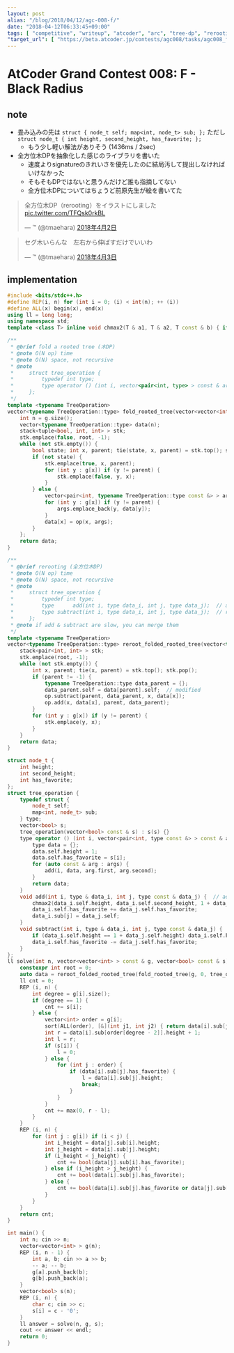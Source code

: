 ```yaml
---
layout: post
alias: "/blog/2018/04/12/agc-008-f/"
date: "2018-04-12T06:33:45+09:00"
tags: [ "competitive", "writeup", "atcoder", "arc", "tree-dp", "rerooting" ]
"target_url": [ "https://beta.atcoder.jp/contests/agc008/tasks/agc008_f" ]
---
```


# AtCoder Grand Contest 008: F - Black Radius

## note

-   畳み込みの先は `struct { node_t self; map<int, node_t> sub; };` ただし `struct node_t { int height, second_height, has_favorite; };`
    -   もう少し軽い解法がありそう (1436ms / 2sec)
-   全方位木DPを抽象化した感じのライブラリを書いた
    -   速度よりsignatureのきれいさを優先したのに結局汚して提出しなければいけなかった
    -   そもそもDPではないと思うんだけど誰も指摘してない
    -   全方位木DPについてはちょうど前原先生が絵を書いてた

<blockquote class="twitter-tweet" data-lang="ja"><p lang="ja" dir="ltr">全方位木DP（rerooting）をイラストにしました <a href="https://t.co/TFQsk0rkBL">pic.twitter.com/TFQsk0rkBL</a></p>&mdash; ™ (@tmaehara) <a href="https://twitter.com/tmaehara/status/980787099472297985?ref_src=twsrc%5Etfw">2018年4月2日</a></blockquote>
<script async src="https://platform.twitter.com/widgets.js" charset="utf-8"></script>

<blockquote class="twitter-tweet" data-lang="ja"><p lang="ja" dir="ltr">セグ木いらんな　左右から伸ばすだけでいいわ</p>&mdash; ™ (@tmaehara) <a href="https://twitter.com/tmaehara/status/981120326137335808?ref_src=twsrc%5Etfw">2018年4月3日</a></blockquote>
<script async src="https://platform.twitter.com/widgets.js" charset="utf-8"></script>


## implementation

``` c++
#include <bits/stdc++.h>
#define REP(i, n) for (int i = 0; (i) < int(n); ++ (i))
#define ALL(x) begin(x), end(x)
using ll = long long;
using namespace std;
template <class T> inline void chmax2(T & a1, T & a2, T const & b) { if (a1 < b) { a2 = a1; a1 = b; } else if (a2 < b) { a2 = b; } }

/**
 * @brief fold a rooted tree (木DP)
 * @note O(N op) time
 * @note O(N) space, not recursive
 * @note
 *     struct tree_operation {
 *         typedef int type;
 *         type operator () (int i, vector<pair<int, type> > const & args);
 *     };
 */
template <typename TreeOperation>
vector<typename TreeOperation::type> fold_rooted_tree(vector<vector<int> > const & g, int root, TreeOperation op = TreeOperation()) {
    int n = g.size();
    vector<typename TreeOperation::type> data(n);
    stack<tuple<bool, int, int> > stk;
    stk.emplace(false, root, -1);
    while (not stk.empty()) {
        bool state; int x, parent; tie(state, x, parent) = stk.top(); stk.pop();
        if (not state) {
            stk.emplace(true, x, parent);
            for (int y : g[x]) if (y != parent) {
                stk.emplace(false, y, x);
            }
        } else {
            vector<pair<int, typename TreeOperation::type const &> > args;
            for (int y : g[x]) if (y != parent) {
                args.emplace_back(y, data[y]);
            }
            data[x] = op(x, args);
        }
    };
    return data;
}

/**
 * @brief rerooting (全方位木DP)
 * @note O(N op) time
 * @note O(N) space, not recursive
 * @note
 *     struct tree_operation {
 *         typedef int type;
 *         type      add(int i, type data_i, int j, type data_j);  // add    a subtree j to   the root i
 *         type subtract(int i, type data_i, int j, type data_j);  // remove a subtree j from the root i
 *     };
 * @note if add & subtract are slow, you can merge them
 */
template <typename TreeOperation>
vector<typename TreeOperation::type> reroot_folded_rooted_tree(vector<typename TreeOperation::type> data, vector<vector<int> > const & g, int root, TreeOperation op = TreeOperation()) {
    stack<pair<int, int> > stk;
    stk.emplace(root, -1);
    while (not stk.empty()) {
        int x, parent; tie(x, parent) = stk.top(); stk.pop();
        if (parent != -1) {
            typename TreeOperation::type data_parent = {};
            data_parent.self = data[parent].self;  // modified
            op.subtract(parent, data_parent, x, data[x]);
            op.add(x, data[x], parent, data_parent);
        }
        for (int y : g[x]) if (y != parent) {
            stk.emplace(y, x);
        }
    }
    return data;
}

struct node_t {
    int height;
    int second_height;
    int has_favorite;
};
struct tree_operation {
    typedef struct {
        node_t self;
        map<int, node_t> sub;
    } type;
    vector<bool> s;
    tree_operation(vector<bool> const & s) : s(s) {}
    type operator () (int i, vector<pair<int, type const &> > const & args) {
        type data = {};
        data.self.height = 1;
        data.self.has_favorite = s[i];
        for (auto const & arg : args) {
            add(i, data, arg.first, arg.second);
        }
        return data;
    }
    void add(int i, type & data_i, int j, type const & data_j) {  // add a subtree j to the root i
        chmax2(data_i.self.height, data_i.self.second_height, 1 + data_j.self.height);
        data_i.self.has_favorite += data_j.self.has_favorite;
        data_i.sub[j] = data_j.self;
    }
    void subtract(int i, type & data_i, int j, type const & data_j) {  // remove a subtree j from the root i
        if (data_i.self.height == 1 + data_j.self.height) data_i.self.height = data_i.self.second_height;
        data_i.self.has_favorite -= data_j.self.has_favorite;
    }
};
ll solve(int n, vector<vector<int> > const & g, vector<bool> const & s) {
    constexpr int root = 0;
    auto data = reroot_folded_rooted_tree(fold_rooted_tree(g, 0, tree_operation(s)), g, root, tree_operation(s));
    ll cnt = 0;
    REP (i, n) {
        int degree = g[i].size();
        if (degree == 1) {
            cnt += s[i];
        } else {
            vector<int> order = g[i];
            sort(ALL(order), [&](int j1, int j2) { return data[i].sub[j1].height < data[i].sub[j2].height; });
            int r = data[i].sub[order[degree - 2]].height + 1;
            int l = r;
            if (s[i]) {
                l = 0;
            } else {
                for (int j : order) {
                    if (data[i].sub[j].has_favorite) {
                        l = data[i].sub[j].height;
                        break;
                    }
                }
            }
            cnt += max(0, r - l);
        }
    }
    REP (i, n) {
        for (int j : g[i]) if (i < j) {
            int i_height = data[j].sub[i].height;
            int j_height = data[i].sub[j].height;
            if (i_height < j_height) {
                cnt += bool(data[j].sub[i].has_favorite);
            } else if (i_height > j_height) {
                cnt += bool(data[i].sub[j].has_favorite);
            } else {
                cnt += bool(data[i].sub[j].has_favorite or data[j].sub[i].has_favorite);
            }
        }
    }
    return cnt;
}

int main() {
    int n; cin >> n;
    vector<vector<int> > g(n);
    REP (i, n - 1) {
        int a, b; cin >> a >> b;
        -- a; -- b;
        g[a].push_back(b);
        g[b].push_back(a);
    }
    vector<bool> s(n);
    REP (i, n) {
        char c; cin >> c;
        s[i] = c - '0';
    }
    ll answer = solve(n, g, s);
    cout << answer << endl;
    return 0;
}
```
